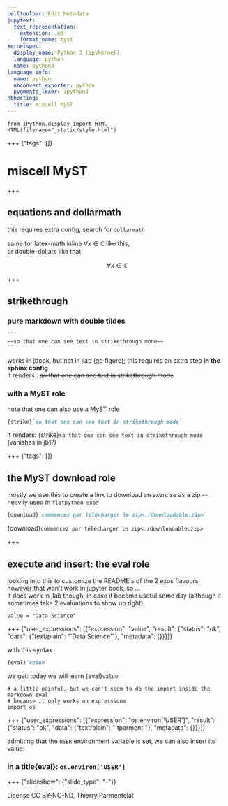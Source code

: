 ```yaml
---
celltoolbar: Edit Metadata
jupytext:
  text_representation:
    extension: .md
    format_name: myst
kernelspec:
  display_name: Python 3 (ipykernel)
  language: python
  name: python3
language_info:
  name: python
  nbconvert_exporter: python
  pygments_lexer: ipython3
nbhosting:
  title: miscell MyST
---
```


```{code-cell} ipython3
from IPython.display import HTML
HTML(filename="_static/style.html")
```

+++ {"tags": []}

# miscell MyST

+++

## equations and dollarmath

this requires extra config, search for `dollarmath`

same for latex-math inline $\forall x\in \mathbb{C}$ like this,  
or double-dollars like that

$$
\forall x\in \mathbb{C}
$$

+++

## strikethrough

### pure markdown with double tildes

    ```
    ~~so that one can see text in strikethrough mode~~
    ```

works in jbook, but not in jlab (go figure); this requires an extra step **in the sphinx config**  
it renders : ~~so that one can see text in strikethrough mode~~

### with a MyST role

note that one can also use a MyST role 

```markdown
{strike}`so that one can see text in strikethrough mode`
```

it renders: {strike}`so that one can see text in strikethrough mode` (vanishes in jb1?)

+++ {"tags": []}

## the MyST download role

mostly we use this to create a link to download an exercise as a zip -- 
heavily used in `flotpython-exos`

```markdown
{download}`commencez par télécharger le zip<./downloadable.zip>`
```

{download}`commencez par télécharger le zip<./downloadable.zip>`

+++

## execute and insert: the eval role

looking into this to customize the README's of the 2 exos flavours  
however that won't work in jupyter book, so ...  
it does work in jlab though, in case it become useful some day (although it sometimes take 2 evaluations to show up right)

```{code-cell} ipython3
value = "Data Science"
```

+++ {"user_expressions": [{"expression": "value", "result": {"status": "ok", "data": {"text/plain": "'Data Science'"}, "metadata": {}}}]}

with this syntax
```markdown
{eval}`value`
```
we get: today we will learn {eval}`value`

```{code-cell} ipython3
# a little painful, but we can't seem to do the import inside the markdown eval
# because it only works on expressions 
import os
```

+++ {"user_expressions": [{"expression": "os.environ['USER']", "result": {"status": "ok", "data": {"text/plain": "'tparment'"}, "metadata": {}}}]}

admitting that the `USER` environment variable is set, we can also insert its value: 

### in a title{eval}: `os.environ['USER']`

+++ {"slideshow": {"slide_type": "-"}}

License CC BY-NC-ND, Thierry Parmentelat
